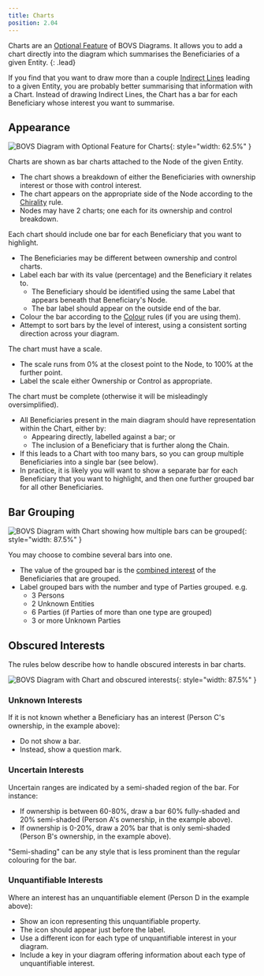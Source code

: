 ```yaml
---
title: Charts
position: 2.04
---
```


Charts are an [Optional Feature](/visualisation/optional) of BOVS Diagrams. It allows you to add a chart directly into the diagram which summarises the Beneficiaries of a given Entity.
{: .lead}

If you find that you want to draw more than a couple [Indirect Lines](/visualisation/optional/annotation) leading to a given Entity, you are probably better summarising that information with a Chart. Instead of drawing Indirect Lines, the Chart has a bar for each Beneficiary whose interest you want to summarise.


## Appearance

![BOVS Diagram with Optional Feature for Charts](/visualisation/diagrams/bovs-optional-charts.png){: style="width: 62.5%" }

Charts are shown as bar charts attached to the Node of the given Entity.

* The chart shows a breakdown of either the Beneficiaries with ownership interest or those with control interest.
* The chart appears on the appropriate side of the Node according to the [Chirality](/visualisation/core/chirality) rule.
* Nodes may have 2 charts; one each for its ownership and control breakdown.

Each chart should include one bar for each Beneficiary that you want to highlight.

* The Beneficiaries may be different between ownership and control charts.
* Label each bar with its value (percentage) and the Beneficiary it relates to.
  * The Beneficiary should be identified using the same Label that appears beneath that Beneficiary's Node.
  * The bar label should appear on the outside end of the bar.
* Colour the bar according to the [Colour](/visualisation/optional/colour) rules (if you are using them).
* Attempt to sort bars by the level of interest, using a consistent sorting direction across your diagram.

The chart must have a scale.

* The scale runs from 0% at the closest point to the Node, to 100% at the further point.
* Label the scale either Ownership or Control as appropriate.

The chart must be complete (otherwise it will be misleadingly oversimplified).

* All Beneficiaries present in the main diagram should have representation within the Chart, either by:
  * Appearing directly, labelled against a bar; or
  * The inclusion of a Beneficiary that is further along the Chain.
* If this leads to a Chart with too many bars, so you can group multiple Beneficiaries into a single bar (see below).
* In practice, it is likely you will want to show a separate bar for each Beneficiary that you want to highlight, and then one further grouped bar for all other Beneficiaries.


## Bar Grouping

![BOVS Diagram with Chart showing how multiple bars can be grouped](/visualisation/diagrams/bovs-optional-charts-bar-group.png){: style="width: 87.5%" }

You may choose to combine several bars into one.

* The value of the grouped bar is the [combined interest](/visualisation/core/summarisation) of the Beneficiaries that are grouped.
* Label grouped bars with the number and type of Parties grouped. e.g.
  * 3 Persons
  * 2 Unknown Entities
  * 6 Parties (if Parties of more than one type are grouped)
  * 3 or more Unknown Parties


## Obscured Interests

The rules below describe how to handle obscured interests in bar charts.

![BOVS Diagram with Chart and obscured interests](/visualisation/diagrams/bovs-optional-charts-obscured.png){: style="width: 87.5%" }

### Unknown Interests

If it is not known whether a Beneficiary has an interest (Person C's ownership, in the example above):

* Do not show a bar.
* Instead, show a question mark.

### Uncertain Interests

Uncertain ranges are indicated by a semi-shaded region of the bar. For instance:

* If ownership is between 60-80%, draw a bar 60% fully-shaded and 20% semi-shaded (Person A's ownership, in the example above).
* If ownership is 0-20%, draw a 20% bar that is only semi-shaded (Person B's ownership, in the example above).

"Semi-shading" can be any style that is less prominent than the regular colouring for the bar.

### Unquantifiable Interests

Where an interest has an unquantifiable element (Person D in the example above):

* Show an icon representing this unquantifiable property.
* The icon should appear just before the label.
* Use a different icon for each type of unquantifiable interest in your diagram.
* Include a key in your diagram offering information about each type of unquantifiable interest.